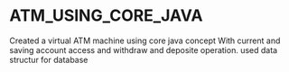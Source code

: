 # ATM_USING_CORE_JAVA

Created a virtual ATM machine using core java concept 
With current and saving account access and withdraw and deposite operation.
used data structur for database 
